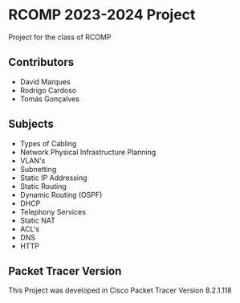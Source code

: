 # RCOMP 2023-2024 Project

Project for the class of RCOMP

## Contributors

- David Marques
- Rodrigo Cardoso
- Tomás Gonçalves

## Subjects

- Types of Cabling
- Network Physical Infrastructure Planning
- VLAN's
- Subnetting
- Static IP Addressing
- Static Routing
- Dynamic Routing (OSPF)
- DHCP
- Telephony Services
- Static NAT
- ACL's
- DNS
- HTTP

## Packet Tracer Version

This Project was developed in Cisco Packet Tracer Version 8.2.1.118
